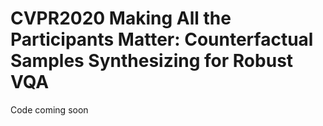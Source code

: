 # CVPR2020 Making All the Participants Matter: Counterfactual Samples Synthesizing for Robust VQA
Code coming soon
